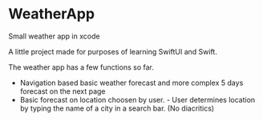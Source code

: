 # WeatherApp
Small weather app in xcode

A little project made for purposes of learning SwiftUI and Swift.

The weather app has a few functions so far.
  - Navigation based basic weather forecast and more complex 5 days forecast on the next page
  - Basic forecast on location choosen by user. - User determines location by typing the name of a city in a search bar. (No diacritics)
